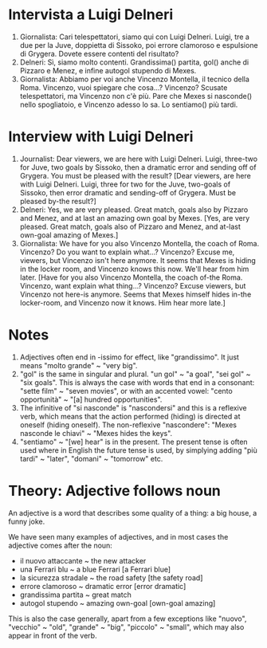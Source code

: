 # Intervista a Luigi Delneri

1. Giornalista: Cari telespettatori, siamo qui con Luigi Delneri.
Luigi, tre a due per la Juve, doppietta di Sissoko, poi errore clamoroso 
e espulsione di Grygera. Dovete essere contenti del risultato?
1. Delneri: Sì, siamo molto contenti. Grandissima() partita, gol() anche di Pizzaro 
e Menez, e infine autogol stupendo di Mexes.
1. Giornalista: Abbiamo per voi anche Vincenzo Montella, il tecnico della Roma.
Vincenzo, vuoi spiegare che cosa...? Vincenzo?
Scusate telespettatori, ma Vincenzo non c'è più. Pare che Mexes si nasconde()
nello spogliatoio, e Vincenzo adesso lo sa. Lo sentiamo() più tardi.

# Interview with Luigi Delneri

1. Journalist: Dear viewers, we are here with Luigi Delneri.
Luigi, three-two for Juve, two goals by Sissoko, then a dramatic error and sending off
of Grygera. You must be pleased with the result?
[Dear viewers, are here with Luigi Delneri.
Luigi, three for two for the Juve, two-goals of Sissoko, then error dramatic and 
sending-off of Grygera. Must be pleased by-the result?]
1. Delneri: Yes, we are very pleased. Great match, goals also by Pizzaro and Menez,
and at last an amazing own goal by Mexes.
[Yes, are very pleased.
Great match, goals also of Pizzaro and Menez, and at-last own-goal amazing of Mexes.]
1. Giornalista: We have for you also Vincenzo Montella, the coach of Roma.
Vincenzo? Do you want to explain what...? Vincenzo? Excuse me, viewers, but 
Vincenzo isn't here anymore. It seems that Mexes is hiding in the locker room, 
and Vincenzo knows this now. We'll hear from him later.
[Have for you also Vincenzo Montella, the coach of-the Roma.
Vincenzo, want explain what thing...? Vincenzo?
Excuse viewers, but Vincenzo not here-is anymore. Seems that Mexes himself hides
in-the locker-room, and Vincenzo now it knows. Him hear more late.]

# Notes

1. Adjectives often end in -issimo for effect, like "grandissimo". It just means
"molto grande" ~ "very big".
1. "gol" is the same in singular and plural. "un gol" ~ "a goal", 
"sei gol" ~ "six goals". This is always the case with words that 
end in a consonant: "sette film" ~ "seven movies", or 
with an accented vowel: "cento opportunità" ~ "[a] hundred opportunities".
1. The infinitive of "si nasconde" is "nascondersi" and this is a reflexive verb,
which means that the action performed (hiding) is directed at oneself (hiding oneself).
The non-reflexive "nascondere": "Mexes nasconde le chiavi" ~ "Mexes hides the keys".
1. "sentiamo" ~ "[we] hear" is in the present. The present tense is often used where
in English the future tense is used, by simplying adding "più tardi" ~ "later",
"domani" ~ "tomorrow" etc.

# Theory: Adjective follows noun

An adjective is a word that describes some quality of a thing: a big house, 
a funny joke.

We have seen many examples of adjectives, and in most cases the adjective comes
after the noun:

- il nuovo attaccante ~ the new attacker
- una Ferrari blu ~ a blue Ferrari [a Ferrari blue]
- la sicurezza stradale ~ the road safety [the safety road]
- errore clamoroso ~ dramatic error [error dramatic]
- grandissima partita ~ great match
- autogol stupendo ~ amazing own-goal [own-goal amazing]

This is also the case generally, apart from a few exceptions like "nuovo",
"vecchio" ~ "old", "grande" ~ "big", "piccolo" ~ "small", which may also appear
in front of the verb.
